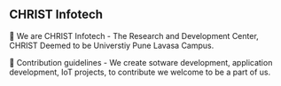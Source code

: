 ## CHRIST Infotech

🙋‍ 
We are CHRIST Infotech - The Research and Development Center, CHRIST Deemed to be Universtiy Pune Lavasa Campus.

🌈 Contribution guidelines - 
We create sotware development, application development, IoT projects, to contribute we welcome to be a part of us.

